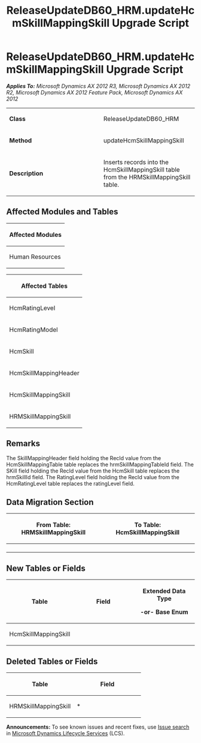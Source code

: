﻿---
title: ReleaseUpdateDB60_HRM.updateHcmSkillMappingSkill Upgrade Script
TOCTitle: ReleaseUpdateDB60_HRM.updateHcmSkillMappingSkill Upgrade Script
ms:assetid: eccf52c2-bfb4-b0aa-5ea7-7dfee9b91ce2
ms:mtpsurl: https://msdn.microsoft.com/en-us/library/JJ719925(v=AX.60)
ms:contentKeyID: 49711997
ms.date: 05/18/2015
mtps_version: v=AX.60
---

# ReleaseUpdateDB60\_HRM.updateHcmSkillMappingSkill Upgrade Script 


_**Applies To:** Microsoft Dynamics AX 2012 R3, Microsoft Dynamics AX 2012 R2, Microsoft Dynamics AX 2012 Feature Pack, Microsoft Dynamics AX 2012_

<table>
<colgroup>
<col style="width: 50%" />
<col style="width: 50%" />
</colgroup>
<tbody>
<tr class="odd">
<td><p><strong>Class</strong></p></td>
<td><p>ReleaseUpdateDB60_HRM</p></td>
</tr>
<tr class="even">
<td><p><strong>Method</strong></p></td>
<td><p>updateHcmSkillMappingSkill</p></td>
</tr>
<tr class="odd">
<td><p><strong>Description</strong></p></td>
<td><p>Inserts records into the HcmSkillMappingSkill table from the HRMSkillMappingSkill table.</p></td>
</tr>
</tbody>
</table>


## Affected Modules and Tables

<table>
<colgroup>
<col style="width: 100%" />
</colgroup>
<thead>
<tr class="header">
<th><p>Affected Modules</p></th>
</tr>
</thead>
<tbody>
<tr class="odd">
<td><p>Human Resources</p></td>
</tr>
</tbody>
</table>


<table>
<colgroup>
<col style="width: 100%" />
</colgroup>
<thead>
<tr class="header">
<th><p>Affected Tables</p></th>
</tr>
</thead>
<tbody>
<tr class="odd">
<td><p>HcmRatingLevel</p></td>
</tr>
<tr class="even">
<td><p>HcmRatingModel</p></td>
</tr>
<tr class="odd">
<td><p>HcmSkill</p></td>
</tr>
<tr class="even">
<td><p>HcmSkillMappingHeader</p></td>
</tr>
<tr class="odd">
<td><p>HcmSkillMappingSkill</p></td>
</tr>
<tr class="even">
<td><p>HRMSkillMappingSkill</p></td>
</tr>
</tbody>
</table>


## Remarks

The SkillMappingHeader field holding the RecId value from the HcmSkillMappingTable table replaces the hrmSkillMappingTableId field. The SKill field holding the RecId value from the HcmSkill table replaces the hrmSkillId field. The RatingLevel field holding the RecId value from the HcmRatingLevel table replaces the ratingLevel field.

## Data Migration Section

<table>
<colgroup>
<col style="width: 50%" />
<col style="width: 50%" />
</colgroup>
<thead>
<tr class="header">
<th><p>From Table: HRMSkillMappingSkill</p></th>
<th><p>To Table: HcmSkillMappingSkill</p></th>
</tr>
</thead>
<tbody>
<tr class="odd">
<td><p></p></td>
<td><p></p></td>
</tr>
</tbody>
</table>


## New Tables or Fields

<table>
<colgroup>
<col style="width: 33%" />
<col style="width: 33%" />
<col style="width: 33%" />
</colgroup>
<thead>
<tr class="header">
<th><p>Table</p></th>
<th><p>Field</p></th>
<th><p>Extended Data Type</p>
<p>-or- Base Enum</p></th>
</tr>
</thead>
<tbody>
<tr class="odd">
<td><p>HcmSkillMappingSkill</p></td>
<td><p></p></td>
<td><p></p></td>
</tr>
</tbody>
</table>


## Deleted Tables or Fields

<table>
<colgroup>
<col style="width: 50%" />
<col style="width: 50%" />
</colgroup>
<thead>
<tr class="header">
<th><p>Table</p></th>
<th><p>Field</p></th>
</tr>
</thead>
<tbody>
<tr class="odd">
<td><p>HRMSkillMappingSkill</p></td>
<td><p>*</p></td>
</tr>
</tbody>
</table>

  
**Announcements:** To see known issues and recent fixes, use [Issue search](http://go.microsoft.com/fwlink/?linkid=389258) in [Microsoft Dynamics Lifecycle Services](http://go.microsoft.com/fwlink/?linkid=306505) (LCS).

